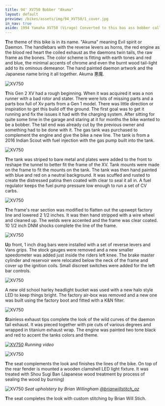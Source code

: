 ```yaml
---
title: 94' XV750 Bobber "Akuma"
layout: default
preview: /bikes/assets/img/94_XV750/1_cover.jpg
in_nav: true
aside: 1994 Yamaha XV750 (Virago) Converted to this bas ass bobber called Akuma 悪魔.
---
```


**T**he theme of this bike is in its name. "Akuma" meaning Evil spirit or Daemon. The handlebars with the reverse levers as horns, the red engine as the blood red heart the coiled exhaust as the daemons twin tails, the raw frame as the bones. The color scheme is fitting with earth tones and red and blue, the minimal accents of chrome and even the burnt wood tail-light add to its ominous demeanor. The hand painted daemon artwork and the Japanese name bring it all together. Akuma 悪魔.

![XV750](/bikes/assets/img/94_XV750/1_side.jpg#border)

**T**his Gen 2 XV had a rough beginning. When it was acquired it was a non runner with a bad rotor and stater. There were lots of missing parts and a parts box full of Xv parts from a Gen 1 model. There was little direction or inspiration to get this build off the ground. The first goal was to get it running and fix the issues it had with the charging system. After sitting for quite some time in the garage and staring at it for months the bike wanted to be a bobber. The tail end was already cut by the previous owner and something had to be done with it. The gas tank was purchased to complement the engine and give the bike a new line. The tank is from a 2016 Indian Scout with fuel injection with the gas pump built into the tank.

![XV750](/bikes/assets/img/94_XV750/IMG_2882.jpg#border)

**T**he tank was striped to bare metal and plates were added to the front to reshape the tunnel to better fit the frame of the XV. Tank mounts were made on the frame to fit the mounts on the tank. The tank was then hand painted with blue and red on a neutral background. It was scuffed and rusted to create the distressed patina then coated with clear to seal it all in. A fuel regulator keeps the fuel pump pressure low enough to run a set of CV carbs. 

![XV750](/bikes/assets/img/94_XV750/IMG_2948.jpeg#border)

**T**he frame's rear section was modified to flatten out the upswept factory line and lowered 2 1/2 inches. It was then hand stripped with a wire wheel and cleaned up. The welds were accented and the frame was clear coated. 10 1/2 inch DNM shocks complete the line of the frame.

![XV750](/bikes/assets/img/94_XV750/IMG_2919.jpg#border)

**U**p front, 1 inch drag bars were installed with a set of reverse levers and Vans grips. The stock gauges were removed and a new smaller speedometer was added just inside the riders left knee. The brake master cylinder and reservoir were relocated below the neck of the frame and cover up the ignition coils. Small discreet switches were added for the left bar controls.

![XV750](/bikes/assets/img/94_XV750/IMG_2951.jpeg#border)

A new old school harley headlight bucket was used with a new halo style LED to keep things bright. The factory air-box was removed and a new one was built using the factory boot and fitted with a K&N filter.

![XV750](/bikes/assets/img/94_XV750/IMG_2927.jpeg#border)

**S**tainless exhaust tips complete the look of the wild curves of the daemon tail exhaust. It was pieced together with pie cuts of various degrees and wrapped in titanium exhaust wrap. The engine was painted two tone black and red to accent the tanks colors and theme.

[![XV750](/bikes/assets/img/94_XV750/1_side_play.png#border)](/bikes/builds/yamaha-xv750-video "Listen to it run")
*Running video*

![XV750](/bikes/assets/img/94_XV750/IMG_2916.jpeg#border)

**T**he seat complements the look and finishes the lines of the bike. On top of the rear fender is mounted a wooden clamshell LED light fixture. It was treated with Shou Sugi Ban (Japanese wood treatment by process of sealing the wood by burning)

![XV750](/bikes/assets/img/94_XV750/imagejpeg_0.JPG#border)
*Seat upholstery by Brian Willingham [@brianwillstitch_az](https://www.instagram.com/brianwillstitch_az/)*

**T**he seat completes the look with custom stitching by Brian Will Stich.